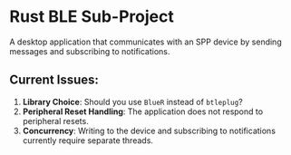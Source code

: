 
# Rust BLE Sub-Project

A desktop application that communicates with an SPP device by sending messages and subscribing to notifications.

## Current Issues:
1. **Library Choice**: Should you use `BlueR` instead of `btleplug`?
2. **Peripheral Reset Handling**: The application does not respond to peripheral resets.
3. **Concurrency**: Writing to the device and subscribing to notifications currently require separate threads.
